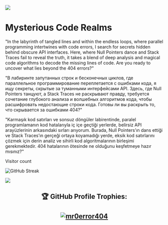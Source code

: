 [![](https://img.shields.io/github/followers/mr0error404?style=social)](https://github.com/login?return_to=%2Fmr0error404)  
   

# Mysterious Code Realms


"In the labyrinth of tangled lines and within the endless loops, where parallel programming intertwines with code errors, I search for secrets hidden behind obscure API interfaces. Here, where Null Pointers dance and Stack Traces fail to reveal the truth, it takes a blend of deep analysis and magical code algorithms to decode the missing lines of code. Are you ready to uncover what lies beyond the 404 errors?"


"В лабиринте запутанных строк и бесконечных циклов, где параллельное программирование переплетается с ошибками кода, я ищу секреты, скрытые за туманными интерфейсами API. Здесь, где Null Pointers танцуют, а Stack Traces не раскрывают правду, требуется сочетание глубокого анализа и волшебных алгоритмов кода, чтобы расшифровать недостающие строки кода. Готовы ли вы раскрыть то, что скрывается за ошибками 404?"


"Karmaşık kod satırları ve sonsuz döngüler labirentinde, paralel programlamanın kod hatalarıyla iç içe geçtiği yerlerde, belirsiz API arayüzlerinin arkasındaki sırları arıyorum. Burada, Null Pointers’ın dans ettiği ve Stack Traces’ın gerçeği ortaya koyamadığı yerde, eksik kod satırlarını çözmek için derin analiz ve sihirli kod algoritmalarının birleşimi gerekmektedir. 404 hatalarının ötesinde ne olduğunu keşfetmeye hazır mısınız?"   











Visitor count<br>

![GitHub Streak](https://profile-counter.glitch.me/mr0error404/count.svg)

   
![](https://komarev.com/ghpvc/?username=mr0error404&style=for-the-badge)           

<h2 align="center">🏆 GitHub Profile Trophies:<h2>
<p align="center">
 <a href="https://github.com/ryo-ma/github-profile-trophy"><img src="https://github-profile-trophy.vercel.app/?username=mr0error404&theme=algolia" alt="mr0error404" /></a> </p>

